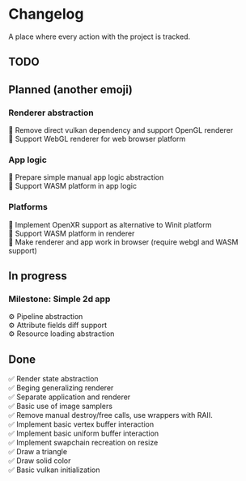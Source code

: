# Changelog
A place where every action with the project is tracked.

## TODO

## Planned (another emoji)
### Renderer abstraction
🔨 Remove direct vulkan dependency and support OpenGL renderer\
🔨 Support WebGL renderer for web browser platform

### App logic
🔨 Prepare simple manual app logic abstraction\
🔨 Support WASM platform in app logic

### Platforms
🔨 Implement OpenXR support as alternative to Winit platform \
🔨 Support WASM platform in renderer\
🔨 Make renderer and app work in browser (require webgl and WASM support)

## In progress
### Milestone: **Simple 2d app**
⚙️ Pipeline abstraction \
⚙️ Attribute fields diff support \
⚙️ Resource loading abstraction


## Done
✅ Render state abstraction \
✅ Beging generalizing renderer \
✅ Separate application and renderer \
✅ Basic use of image samplers \
✅ Remove manual destroy/free calls, use wrappers with RAII. \
✅ Implement basic vertex buffer interaction \
✅ Implement basic uniform buffer interaction \
✅ Implement swapchain recreation on resize \
✅ Draw a triangle \
✅ Draw solid color \
✅ Basic vulkan initialization
